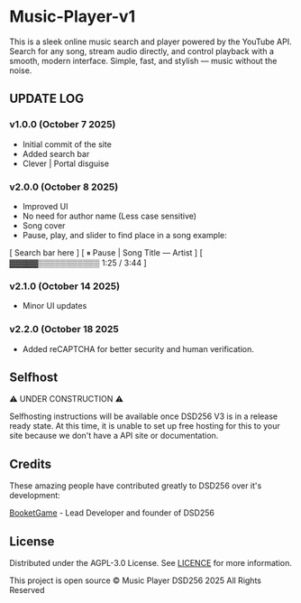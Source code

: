 # Music-Player-v1

This is a sleek online music search and player powered by the YouTube API. Search for any song, stream audio directly, and control playback with a smooth, modern interface. Simple, fast, and stylish — music without the noise. 

## UPDATE LOG

### v1.0.0 (October 7 2025)

- Initial commit of the site
- Added search bar
- Clever | Portal disguise

### v2.0.0 (October 8 2025)

- Improved UI
- No need for author name (Less case sensitive)
- Song cover
- Pause, play, and slider to find place in a song
example:

[ Search bar here ]
[ ⏸ Pause | Song Title — Artist ]
[ ▓▓▓▓▓▒▒▒▒▒▒▒▒▒▒▒  1:25 / 3:44 ]

### v2.1.0 (October 14 2025)

- Minor UI updates

### v2.2.0 (October 18 2025

- Added reCAPTCHA for better security and human verification.

## Selfhost
⚠️ UNDER CONSTRUCTION ⚠️

Selfhosting instructions will be available once DSD256 V3 is in a release ready state. At this time, it is unable to set up free hosting for this to your site because we don't have a API site or documentation.

## Credits
These amazing people have contributed greatly to DSD256 over it's development:

[BooketGame](https://GitHub.com/booketgame) - Lead Developer and founder of DSD256

## License
Distributed under the AGPL-3.0 License. See [LICENCE](https://github.com/BooketGame/booketgame.github.io/blob/main/LICENSE) for more information.

This project is open source © Music Player DSD256 2025 All Rights Reserved
